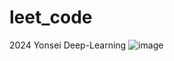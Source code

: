 # leet_code
2024 Yonsei Deep-Learning 
![image](https://github.com/bjpark-forest/leet_code/assets/127649853/0e99acac-b61f-42db-ad5b-95646ec7d04d)







